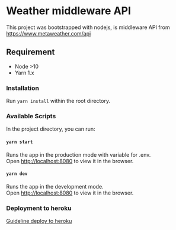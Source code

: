 # Weather middleware API

This project was bootstrapped with nodejs, is middleware API from https://www.metaweather.com/api

## Requirement
- Node >10
- Yarn 1.x

### Installation

Run `yarn install` within the root directory.

### Available Scripts

In the project directory, you can run:

#### `yarn start`

Runs the app in the production mode with variable for .env.\
Open [http://localhost:8080](http://localhost:3000) to view it in the browser.

#### `yarn dev`

Runs the app in the development mode.\
Open [http://localhost:8080](http://localhost:3000) to view it in the browser.

### Deployment to heroku
[Guideline deploy to heroku](https://www.freecodecamp.org/news/how-to-deploy-a-nodejs-app-to-heroku-from-github-without-installing-heroku-on-your-machine-433bec770efe/)
